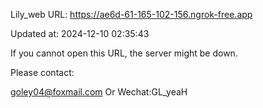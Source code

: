 Lily_web URL: https://ae6d-61-165-102-156.ngrok-free.app

Updated at: 2024-12-10 02:35:43

If you cannot open this URL, the server might be down.

Please contact: 

goley04@foxmail.com Or Wechat:GL_yeaH